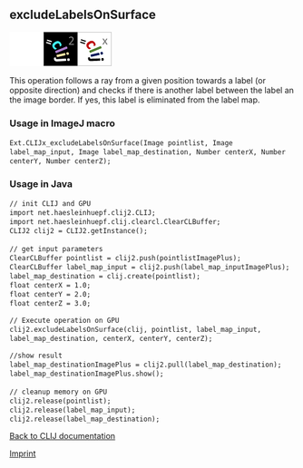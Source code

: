 ## excludeLabelsOnSurface
<img src="images/mini_empty_logo.png"/><img src="images/mini_clij2_logo.png"/><img src="images/mini_clijx_logo.png"/>

This operation follows a ray from a given position towards a label (or opposite direction) and checks if  there is another label between the label an the image border. If yes, this label is eliminated from the label map.

### Usage in ImageJ macro
```
Ext.CLIJx_excludeLabelsOnSurface(Image pointlist, Image label_map_input, Image label_map_destination, Number centerX, Number centerY, Number centerZ);
```


### Usage in Java
```
// init CLIJ and GPU
import net.haesleinhuepf.clij2.CLIJ;
import net.haesleinhuepf.clij.clearcl.ClearCLBuffer;
CLIJ2 clij2 = CLIJ2.getInstance();

// get input parameters
ClearCLBuffer pointlist = clij2.push(pointlistImagePlus);
ClearCLBuffer label_map_input = clij2.push(label_map_inputImagePlus);
label_map_destination = clij.create(pointlist);
float centerX = 1.0;
float centerY = 2.0;
float centerZ = 3.0;
```

```
// Execute operation on GPU
clij2.excludeLabelsOnSurface(clij, pointlist, label_map_input, label_map_destination, centerX, centerY, centerZ);
```

```
//show result
label_map_destinationImagePlus = clij2.pull(label_map_destination);
label_map_destinationImagePlus.show();

// cleanup memory on GPU
clij2.release(pointlist);
clij2.release(label_map_input);
clij2.release(label_map_destination);
```


[Back to CLIJ documentation](https://clij.github.io/)

[Imprint](https://clij.github.io/imprint)
